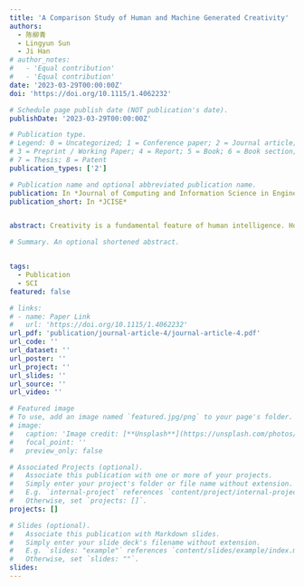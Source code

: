 ```yaml
---
title: 'A Comparison Study of Human and Machine Generated Creativity'
authors:
  - 陈柳青
  - Lingyun Sun
  - Ji Han
# author_notes:
#   - 'Equal contribution'
#   - 'Equal contribution'
date: '2023-03-29T00:00:00Z'
doi: 'https://doi.org/10.1115/1.4062232'

# Schedule page publish date (NOT publication's date).
publishDate: '2023-03-29T00:00:00Z'

# Publication type.
# Legend: 0 = Uncategorized; 1 = Conference paper; 2 = Journal article;
# 3 = Preprint / Working Paper; 4 = Report; 5 = Book; 6 = Book section;
# 7 = Thesis; 8 = Patent
publication_types: ['2']

# Publication name and optional abbreviated publication name.
publication: In *Journal of Computing and Information Science in Engineering*
publication_short: In *JCISE*


abstract: Creativity is a fundamental feature of human intelligence. However, achieving creativity is often considered a challenging task, particularly in design. In recent years, using computational machines to support people in creative activities in design, such as idea generation and evaluation, has become a popular research topic. Although there exist many creativity support tools, few of them could produce creative solutions in a direct manner, but produce stimuli instead. DALL·E is currently the most advanced computational model that could generate creative ideas in pictorial formats based on textual descriptions. This study conducts a Turing test, a computational test and an expert test to evaluate DALL·E's capability in achieving combinational creativity comparing with human designers. The results reveal that DALL·E could achieve combinational creativity at a similar level to novice designers and indicate the differences between computer and human creativity.

# Summary. An optional shortened abstract.


tags:
  - Publication
  - SCI
featured: false

# links:
# - name: Paper Link
#   url: 'https://doi.org/10.1115/1.4062232'
url_pdf: 'publication/journal-article-4/journal-article-4.pdf'
url_code: ''
url_dataset: ''
url_poster: ''
url_project: ''
url_slides: ''
url_source: ''
url_video: ''

# Featured image
# To use, add an image named `featured.jpg/png` to your page's folder.
# image:
#   caption: 'Image credit: [**Unsplash**](https://unsplash.com/photos/jdD8gXaTZsc)'
#   focal_point: ''
#   preview_only: false

# Associated Projects (optional).
#   Associate this publication with one or more of your projects.
#   Simply enter your project's folder or file name without extension.
#   E.g. `internal-project` references `content/project/internal-project/index.md`.
#   Otherwise, set `projects: []`.
projects: []

# Slides (optional).
#   Associate this publication with Markdown slides.
#   Simply enter your slide deck's filename without extension.
#   E.g. `slides: "example"` references `content/slides/example/index.md`.
#   Otherwise, set `slides: ""`.
slides:
---
```

<!-- 
{{% callout note %}}
Click the _Cite_ button above to demo the feature to enable visitors to import publication metadata into their reference management software.
{{% /callout %}}

Supplementary notes can be added here, including [code and math](https://wowchemy.com/docs/content/writing-markdown-latex/). -->